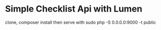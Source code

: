# Simple Checklist Api with Lumen

 clone, composer install then serve with sudo php -S 0.0.0.0:9000 -t public
